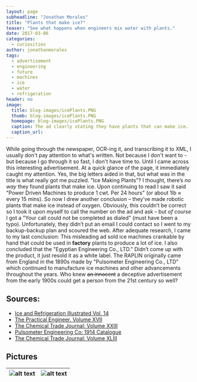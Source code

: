 ```yaml
---
layout: page
subheadline: "Jonathan Morales"
title: "Plants that make ice?"
teaser: "See what happens when engineers mix water with plants."
date: 2017-03-06 
categories:
  - curiosities
author: jonathanmorales
tags:
  - advertisement
  - engineering
  - future
  - machines
  - ice
  - water
  - refrigeration
header: no
image:
  title: blog-images/icePlants.PNG
  thumb: blog-images/icePlants.PNG
  homepage: blog-images/icePlants.PNG
  caption: The ad clearly stating they have plants that can make ice. 
  caption_url:
---
```

While going through the newspaper, OCR-ing it, and transcribing it to XML, I usually don't pay attention to what's written. Not because I don't want to - but because I go through it so fast, I don't have time to. Until I came across this interesting advertisement. At a quick glance of the page, it immediately caught my attention. Yes, the big letters aided in that, but what was in the title is what really got me puzzled. "Ice Making Plants"? I thought, there’s _no way_ they found plants that make ice. Upon continuing to read I saw it said "Power Driven Machines to produce 1 cwt. Per 24 hours" (or about 1lb ≈ every 15 mins). So now I drew another conclusion – they’ve made robotic plants that make ice instead of oxygen. Obviously, this couldn’t be correct so I took it upon myself to call the number on the ad and ask – but _of course_ I got a "Your call could not be completed as dialed" (must have been a typo). Unfortunately, they didn’t put an email I could contact so I went to my backup-backup plan and scoured the web. After adequate research, I came to my last conclusion: This misleading ad sold ice machines crankable by hand that could be used in **factory** plants to produce a lot of ice. I also concluded that the "Egyptian Engineering Co., LTD." Didn’t come up with the product, it just resold it as a white label. The RAPLIN originally came from England in the 1890s made by "Pulsometer Engineering Co., LTD" which continued to manufacture ice machines and other advancements throughout the years. Who knew ~~an innocent~~ a deceptive advertisement from the early 1900s could get a person from the 21st century so well?

## Sources:
+ [Ice and Refrigeration Illustrated Vol. 14]( https://books.google.com/books?id=kBMpAAAAYAAJ&pg=RA1-PA110 "Printed 1898")
+ [The Practical Engineer. Volume XVII]( https://books.google.com/books?id=mj5FAQAAMAAJ&pg=RA1-PA233&lpg=RA1-PA233 "Printed 1898")
+ [The Chemical Trade Journal: Volume XXIII](https://books.google.com/books?id=cwsAAAAAMAAJ&pg=PA20&lpg=PA20 "Printed 1899")
+ [Pulsometer Engineering Co: 1914 Catalogue](http://www.gracesguide.co.uk/Pulsometer_Engineering_Co:_1914_Catalogue "Catalogue of Pulsometer's machines")
+ [The Chemical Trade Journal: Volume XLIII](https://books.google.com/books?id=PYdJAQAAMAAJ&pg=PA172&lpg=PA172 "Printed 1908")

## Pictures

![alt text](blog-images/RAPLIN_Ice_Machine_Cleaned_Up.png "RAPLIN Hand Ice Machine") | ![alt text](blog-images/Raplin_Ice_Machine_V2_Cleaned_up.png "RAPLIN Hand Ice Machine V2")
------------ | -------------
